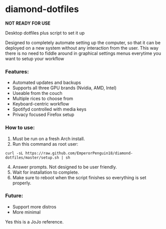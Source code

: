 # diamond-dotfiles

**NOT READY FOR USE**

Desktop dotfiles plus script to set it up

Designed to completely automate setting up the computer, so that it can be deployed on a new system without any interaction from the user. This way there is no need to fiddle around in graphical settings menus everytime you want to setup your workflow

### Features:
- Automated updates and backups
- Supports all three GPU brands (Nvidia, AMD, Intel)
- Useable from the couch
- Multiple rices to choose from
- Keyboard-centric workflow
- Spotifyd controlled with media keys
- Privacy focused Firefox setup

### How to use:
1. Must be run on a fresh Arch install.
2. Run this command as root user:
```
curl -sL https://raw.github.com/EmperorPenguin18/diamond-dotfiles/master/setup.sh | sh
```
4. Answer prompts. Not designed to be user friendly.
5. Wait for installation to complete.
6. Make sure to reboot when the script finishes so everything is set properly.

### Future:
- Support more distros
- More minimal

Yes this is a JoJo reference.
